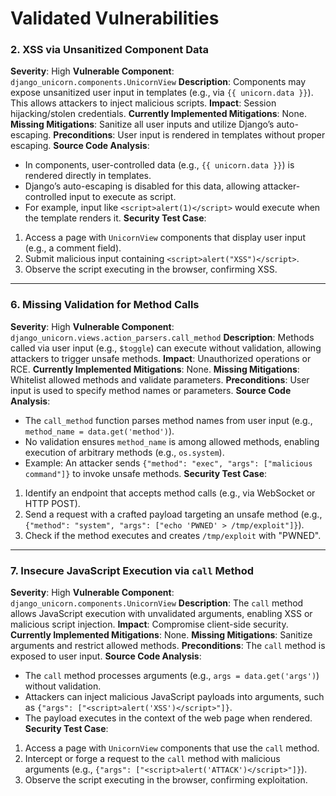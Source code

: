 # Validated Vulnerabilities

### 2. **XSS via Unsanitized Component Data**
**Severity**: High
**Vulnerable Component**: `django_unicorn.components.UnicornView`
**Description**: Components may expose unsanitized user input in templates (e.g., via `{{ unicorn.data }}`). This allows attackers to inject malicious scripts.
**Impact**: Session hijacking/stolen credentials.
**Currently Implemented Mitigations**: None.
**Missing Mitigations**: Sanitize all user inputs and utilize Django’s auto-escaping.
**Preconditions**: User input is rendered in templates without proper escaping.
**Source Code Analysis**:
- In components, user-controlled data (e.g., `{{ unicorn.data }}`) is rendered directly in templates.
- Django’s auto-escaping is disabled for this data, allowing attacker-controlled input to execute as script.
- For example, input like `<script>alert(1)</script>` would execute when the template renders it.
**Security Test Case**:
1. Access a page with `UnicornView` components that display user input (e.g., a comment field).
2. Submit malicious input containing `<script>alert("XSS")</script>`.
3. Observe the script executing in the browser, confirming XSS.

---

### 6. **Missing Validation for Method Calls**
**Severity**: High
**Vulnerable Component**: `django_unicorn.views.action_parsers.call_method`
**Description**: Methods called via user input (e.g., `$toggle`) can execute without validation, allowing attackers to trigger unsafe methods.
**Impact**: Unauthorized operations or RCE.
**Currently Implemented Mitigations**: None.
**Missing Mitigations**: Whitelist allowed methods and validate parameters.
**Preconditions**: User input is used to specify method names or parameters.
**Source Code Analysis**:
- The `call_method` function parses method names from user input (e.g., `method_name = data.get('method')`).
- No validation ensures `method_name` is among allowed methods, enabling execution of arbitrary methods (e.g., `os.system`).
- Example: An attacker sends `{"method": "exec", "args": ["malicious command"]}` to invoke unsafe methods.
**Security Test Case**:
1. Identify an endpoint that accepts method calls (e.g., via WebSocket or HTTP POST).
2. Send a request with a crafted payload targeting an unsafe method (e.g., `{"method": "system", "args": ["echo 'PWNED' > /tmp/exploit"]}`).
3. Check if the method executes and creates `/tmp/exploit` with "PWNED".

---

### 7. **Insecure JavaScript Execution via `call` Method**
**Severity**: High
**Vulnerable Component**: `django_unicorn.components.UnicornView`
**Description**: The `call` method allows JavaScript execution with unvalidated arguments, enabling XSS or malicious script injection.
**Impact**: Compromise client-side security.
**Currently Implemented Mitigations**: None.
**Missing Mitigations**: Sanitize arguments and restrict allowed methods.
**Preconditions**: The `call` method is exposed to user input.
**Source Code Analysis**:
- The `call` method processes arguments (e.g., `args = data.get('args')`) without validation.
- Attackers can inject malicious JavaScript payloads into arguments, such as `{"args": ["<script>alert('XSS')</script>"]}`.
- The payload executes in the context of the web page when rendered.
**Security Test Case**:
1. Access a page with `UnicornView` components that use the `call` method.
2. Intercept or forge a request to the `call` method with malicious arguments (e.g., `{"args": ["<script>alert('ATTACK')</script>"]}`).
3. Observe the script executing in the browser, confirming exploitation.
